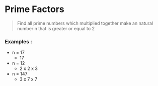 # Prime Factors

> Find all prime numbers which multiplied together make an natural number n that is greater or equal to 2


### Examples :

- n = 17 
  - 17
- n = 12
  - 2 x 2 x 3
- n = 147
  - 3 x 7 x 7